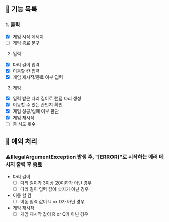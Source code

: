 ## 🚀 기능 목록
### 1. 출력
- [x] 게임 시작 메세지
- [ ] 게임 종료 문구
2. 입력
- [x] 다리 길이 입력
- [x] 이동할 칸 입력
- [x] 게임 재시작/종료 여부 입력
3. 게임
- [x] 입력 받은 다리 길이로 랜덤 다리 생성
- [x] 이동할 수 있는 칸인지 확인
- [x] 게임 성공/실패 여부 판단
- [x] 게임 재시작
- [ ] 총 시도 횟수

## 🤔 예외 처리
### ⚠️IllegalArgumentException 발생 후, "[ERROR]"로 시작하는 에러 메시지 출력 후 종료
- 다리 길이
    - [ ] 다리 길이가 3이상 20이하가 아닌 경우
    - [ ] 다리 길이 입력 값이 숫자가 아닌 경우
- 이동 할 칸
    - [ ] 이동 입력 값이 U or D가 아닌 경우
- 게임 재시작
    - [ ] 게임 재시작 값이 R or Q가 아닌 경우